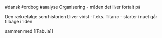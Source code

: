 #dansk #ordbog #analyse 
Organisering - måden det liver fortalt på

Den rækkefølge som historien bliver vidst - f.eks. Titanic - starter i nuet går tilbage i tiden

sammen med [[Fabula]]


